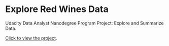 # Explore Red Wines Data

Udacity Data Analyst Nanodegree Program Project: Explore and Summarize Data.

[Click to view the project](/udacity-p4-report.html).
